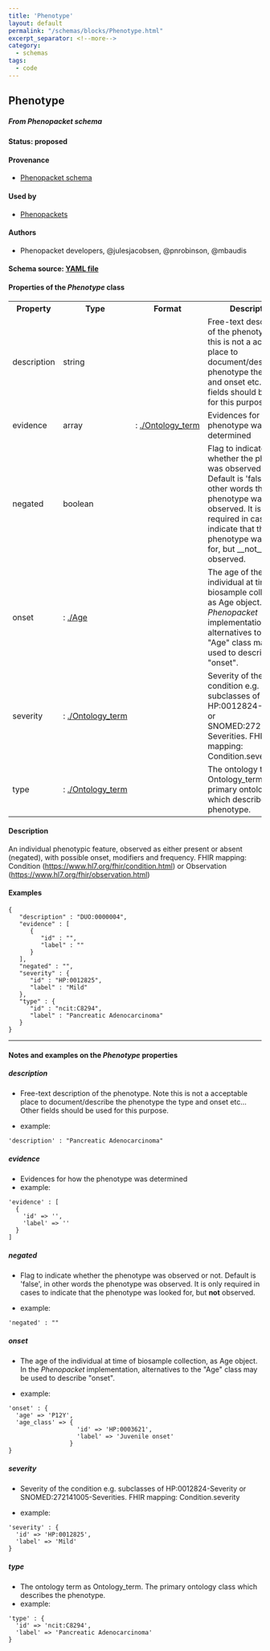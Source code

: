 ```yaml
---
title: 'Phenotype'
layout: default
permalink: "/schemas/blocks/Phenotype.html"
excerpt_separator: <!--more-->
category:
  - schemas
tags:
  - code
---
```

## Phenotype
##### From Phenopacket schema

#### Status: __proposed__

<!--more-->



#### Provenance  

* [Phenopacket schema](https://github.com/ga4gh/ga4gh-schemas/blob/master/src/main/proto/ga4gh/bio_metadata.proto#L111)  

#### Used by  

* [Phenopackets](https://github.com/phenopackets/phenopacket-schema/blob/master/docs/phenotype.rst)  

#### Authors

* Phenopacket developers, @julesjacobsen, @pnrobinson, @mbaudis

#### Schema source: [YAML file](https://github.com/ga4gh-schemablocks/blocks/blob/master/src/yaml/phenotype.yaml)    
#### Properties of the _Phenotype_ class    

<table>
  <tr>
    <th>Property</th>
    <th>Type</th>
    <th>Format</th>
    <th>Description</th>
  </tr>
  <tr>
    <td>description</td>
    <td>string</td>
    <td></td>
    <td>Free-text description of the phenotype.
Note this is not a acceptable place to document/describe the phenotype the type and onset etc... Other fields should be used for this purpose.
</td>
  </tr>
  <tr>
    <td>evidence</td>
    <td>array</td>
    <td>:&nbsp;<a href="./Ontology_term.html">./Ontology_term</a></td>
    <td>Evidences for how the phenotype was determined</td>
  </tr>
  <tr>
    <td>negated</td>
    <td>boolean</td>
    <td></td>
    <td>Flag to indicate whether the phenotype was observed or not. Default is 'false', in other words the phenotype was observed.
It is only required in cases to indicate that the phenotype was looked for, but __not__ observed.
</td>
  </tr>
  <tr>
    <td>onset</td>
    <td>:&nbsp;<a href="./Age.html">./Age</a></td>
    <td></td>
    <td>The age of the individual at time of biosample collection, as Age object. In the <i>Phenopacket</i> implementation, alternatives to the "Age" class may be used to describe "onset". 
</td>
  </tr>
  <tr>
    <td>severity</td>
    <td>:&nbsp;<a href="./Ontology_term.html">./Ontology_term</a></td>
    <td></td>
    <td>Severity of the condition e.g. subclasses of HP:0012824-Severity or SNOMED:272141005-Severities.
FHIR mapping: Condition.severity
</td>
  </tr>
  <tr>
    <td>type</td>
    <td>:&nbsp;<a href="./Ontology_term.html">./Ontology_term</a></td>
    <td></td>
    <td>The ontology term as Ontology_term. The primary ontology class which describes the phenotype.</td>
  </tr>

</table>


#### Description 
An individual phenotypic feature, observed as either present or absent (negated), with possible onset, modifiers and frequency.
FHIR mapping: Condition (https://www.hl7.org/fhir/condition.html) or Observation (https://www.hl7.org/fhir/observation.html)



#### Examples

```
{
   "description" : "DUO:0000004",
   "evidence" : [
      {
         "id" : "",
         "label" : ""
      }
   ],
   "negated" : "",
   "severity" : {
      "id" : "HP:0012825",
      "label" : "Mild"
   },
   "type" : {
      "id" : "ncit:C8294",
      "label" : "Pancreatic Adenocarcinoma"
   }
}
```
--------------------------------------------------------------------------------

<h4>Notes and examples on the <i>Phenotype</i> properties</h4>

##### description

* Free-text description of the phenotype.
Note this is not a acceptable place to document/describe the phenotype the type and onset etc... Other fields should be used for this purpose.

* example:

```
'description' : "Pancreatic Adenocarcinoma"
```

##### evidence

* Evidences for how the phenotype was determined
* example:

```
'evidence' : [
  {
    'id' => '',
    'label' => ''
  }
]
```

##### negated

* Flag to indicate whether the phenotype was observed or not. Default is 'false', in other words the phenotype was observed.
It is only required in cases to indicate that the phenotype was looked for, but __not__ observed.

* example:

```
'negated' : ""
```

##### onset

* The age of the individual at time of biosample collection, as Age object. In the <i>Phenopacket</i> implementation, alternatives to the "Age" class may be used to describe "onset". 

* example:

```
'onset' : {
  'age' => 'P12Y',
  'age_class' => {
                   'id' => 'HP:0003621',
                   'label' => 'Juvenile onset'
                 }
}
```

##### severity

* Severity of the condition e.g. subclasses of HP:0012824-Severity or SNOMED:272141005-Severities.
FHIR mapping: Condition.severity

* example:

```
'severity' : {
  'id' => 'HP:0012825',
  'label' => 'Mild'
}
```

##### type

* The ontology term as Ontology_term. The primary ontology class which describes the phenotype.
* example:

```
'type' : {
  'id' => 'ncit:C8294',
  'label' => 'Pancreatic Adenocarcinoma'
}
```


